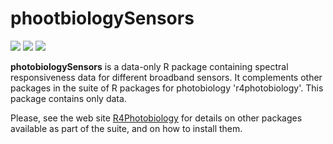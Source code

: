 # phootbiologySensors

[![](http://www.r-pkg.org/badges/version/photobiologySensors)](https://cran.r-project.org/package=photobiologySensors) [![](http://cranlogs.r-pkg.org/badges/photobiologySensors)](https://cran.r-project.org/package=photobiologySensors) [![](http://cranlogs.r-pkg.org/badges/grand-total/photobiologySensors)](https://cran.r-project.org/package=photobiologySensors)

__photobiologySensors__ is a data-only R package containing spectral responsiveness data 
for different broadband sensors. It complements other packages in the suite of R packages for photobiology 'r4photobiology'. This package contains only data.

Please, see the web site [R4Photobiology](http://www.r4photobiology.info) for details on other packages available as part of the suite, and on how to install them.
